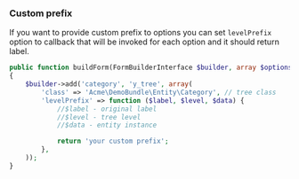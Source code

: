 ### Custom prefix

If you want to provide custom prefix to options you can set `levelPrefix` option to callback that will be invoked for each option and it should return label.

```php
public function buildForm(FormBuilderInterface $builder, array $options)
{
    $builder->add('category', 'y_tree', array(
        'class' => 'Acme\DemoBundle\Entity\Category', // tree class
        'levelPrefix' => function ($label, $level, $data) {
            //$label - original label
            //$level - tree level
            //$data - entity instance

            return 'your custom prefix';
        },
    ));
}
```
